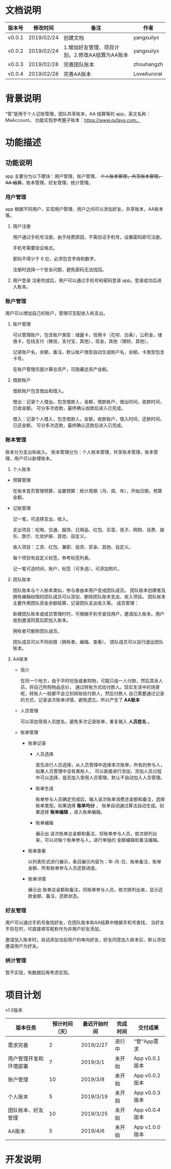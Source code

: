 # 文档说明

| 版本号 | 修改时间   | 备注                                           | 作者       |
| ------ | ---------- | ---------------------------------------------- | ---------- |
| v0.0.1 | 2019/02/24 | 创建文档                                        | yangxuilyx |
| v0.0.2 | 2019/02/24 | 1.增加好友管理、项目计划。2.修改AA结算为AA账本    | yangxuilyx |
| v0.0.3 | 2019/02/28 | 完善团队账本                                    |zhouhangzh  |
| v0.0.4 | 2019/02/28 | 完善AA账本                                    | LoveAuroral  |

# 背景说明

“管”是用于个人记账管理，团队共享账本，AA 结算等的 app，英文名称：MaAccount。
功能实现参考圈子账本：https://www.qufaya.com。


# 功能描述

## 功能说明

app 主要分为以下模块：用户管理，账户管理， ~~个人账本管理，共享账本管理，AA 结算~~，账本管理，好友管理，统计管理。

### 用户管理

app 根据不同用户，实现用户管理，用户之间可以添加好友，共享账本，AA账本等。

1. 用户注册

   用户通过手机号注册，由于经费原因，不需验证手机号，设置密码即可注册。

   手机号需要验证格式。

   密码不得少于 6 位，必须包含字母和数字。

   注册时选择一个安全问题，避免密码无法找回。

2. 用户登录
   注册完成后，用户可以通过手机号和密码登录 app。登录成功后进入账本。

### 账户管理

用户可以增加自己的账户，管理可支配收入和支出。

1. 账户管理

   可以管理账户，包含账户类型：储蓄卡，信用卡（花呗、白条），公积金，储值卡，在线支付（微信，支付宝，其他），现金，其他（理财，其他）。

   记录账户名，余额，备注。默认账户类型自动生成账户名，余额。卡类型包含卡号。

   在账户管理页面计算总资产，可隐藏总资产金额。

2. 借款账户

   借款账户包含借出和借入。

   借出：记录个人借出，包含借款人，金额，借款账户，借出时间，收款时间，已收金额。
   可分多次收款，最终确认收款后进入已完成。

   借入：记录个人借入，包含借款人，金额，收款账户，借入时间，还款时间，已还金额。
   可分多次还款，最终确认还款后进入已完成。

### 账本管理

账本分为支出和收入。
账本管理分为：个人账本管理，共享账本管理，账本管理，用户可以新增账本。

1. 个人账本

- 预算管理

  在账本首页管理预算，设置预算：统计周期（月、周、年），开始日期，预算金额。

- 记账管理

  记一笔，可选择支出、收入。

  支出项目：吃喝、交通、服饰、日用品、红包、买菜、孩子、网购、话费、娱乐、医疗、化妆护肤、其他、自定义。

  收入项目：工资、红包、兼职、投资、奖金、其他、自定义。

  每个项目有自定义标签，参考标签列表。

  记一笔可选时间，账户，标签（可多选），可添加照片。

2. 团队账本

   团队账本与个人账本类似，参与者由本用户变成团队成员。
   团队账本创建者及拥有编辑权限的团队成员可以添加、删除团队账本支出、收入项目。
   团队账本主要作用团队资金余额结算、记录团队支出收入等。
   成员管理：

   新建团队账本或成员管理时时，可根据手机号查找用户，邀请加入账本。用户收到邀请同意后即加入账本。

   拥有者可删除团队成员。

   团队成员可以不同权限（拥有者，编辑、查看）。
   团队成员可以自行退出团队账本。

3. AA账本

   - 简介

     在同一个地方，由于平时吃饭或者购物，可能只由一人付款，然后其余人员，将自己所购物品总价，
     通过转账方式给付款人。现实生活中的场景呢，转账人一般都不会立刻转账给付款人，然后付款人
     自己需要通过记录的方式，记录该次账单详情，避免遗忘。所以产生了 **AA账本**

   - 人员管理

     可以添加常用人员姓名，避免多次记录账单，重复输入 **人员姓名** 。

   - 账单管理  

      - 账单记录
         
         - 人员选择
           
           首先进行人员选择，从人员管理中选择本次账单，所有的参与人，如果人员管理中没有某些人，
           可以直接进行添加，添加人员过程中可以选择，是否加入常用人员管理，默认不自动加入人员管理。
         
         - 账单生成
         
           账单参与人员确定完成后，输入该次账单消费总金额和备注，选择账单类型。如果选择 **账单均分** ，
           账单自动通过算法自动生成。如果选择 **账单编辑** ，进入账单编辑。
           
         - 账单编辑
         
           展示出 该次账单总金额和备注，将账单参与人员，依次排列出来，可以对每个账单参与人，进行单独的
           金额编辑和备注编辑。
           
      - 账单查看
      
        以列表形式进行展示，条目展示内容为：年-月-日、账单备注、账单金额、所有账单参与人员还款进度。
        
      - 账单详情
      
        展示出 账单总金额和备注，将账单参与人员，依次排列出来，显示还款金额、备注、还款状态。
        
### 好友管理

用户可以通过手机号查找好友，在团队账本和AA结算中根据手机号查找，
当好友不存在时，可直接填写昵称作为非用户好友添加。

邀请加入账本时，自动添加当前用户的单向好友，好友同意加入账本后，默认添加邀请用户为好友。

### 统计管理

暂不实现，有数据后再考虑实现。

# 项目计划

v1.0版本

| 版本任务               | 预计时间（天） | 最迟开始时间 | 完成时间 | 交付成果       |
| ---------------------- | -------------- | ------------ | -------- | -------------- |
| 需求完善               | 2              | 2019/2/27    | 进行中   | "管"App需求    |
| 用户管理开发和环境部署 | 7              | 2019/3/1     | 未开始   | App v0.0.1版本 |
| 账户管理               | 10             | 2019/3/8     | 未开始   | App v0.0.2版本 |
| 个人账本               | 5              | 2019/3/19    | 未开始   | App v0.0.3版本 |
| 团队账本、好友管理     | 10             | 2019/3/25    | 未开始   | App v0.0.4版本 |
| AA账本                 | 5              | 2019/4/6     | 未开始   | App v1.0.0版本 |


# 开发说明
